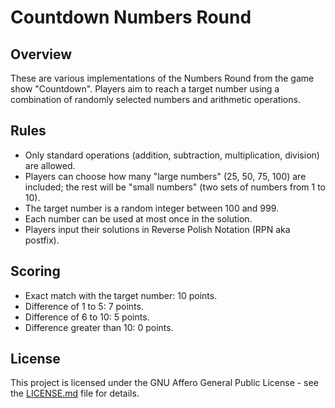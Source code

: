 # Countdown Numbers Round

## Overview
These are various implementations of the Numbers Round from the game show "Countdown". Players aim to reach a target number using a combination of randomly selected numbers and arithmetic operations.

## Rules
- Only standard operations (addition, subtraction, multiplication, division) are allowed.
- Players can choose how many "large numbers" (25, 50, 75, 100) are included; the rest will be "small numbers" (two sets of numbers from 1 to 10).
- The target number is a random integer between 100 and 999.
- Each number can be used at most once in the solution.
- Players input their solutions in Reverse Polish Notation (RPN aka postfix).

## Scoring
- Exact match with the target number: 10 points.
- Difference of 1 to 5: 7 points.
- Difference of 6 to 10: 5 points.
- Difference greater than 10: 0 points.

## License
This project is licensed under the GNU Affero General Public License - see the [LICENSE.md](LICENSE.md) file for details.
